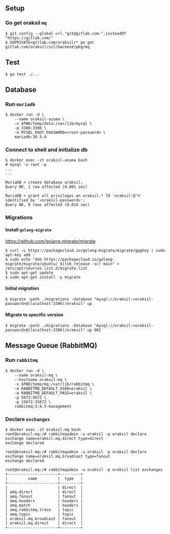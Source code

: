 ## Setup

### Go get oraksil `mq`
```
$ git config --global url."git@gitlab.com:".insteadOf "https://gitlab.com/"
$ GOPRIVATE=gitlab.com/oraksil/* go get gitlab.com/oraksil/sil/backend/pkg/mq
```

## Test

```
$ go test ./...
```

## Database

### Run `mariadb`
```
$ docker run -d \
    --name oraksil-azuma \
    -v $PWD/temp/data:/var/lib/mysql \
    -p 3306:3306 \
    -e MYSQL_ROOT_PASSWORD=<root-password> \
    mariadb:10.5.4
```

### Connect to shell and initialize db
```
$ docker exec -it oraksil-azuma bash
# mysql -u root -p
...
...

MariaDB > create database oraksil;
Query OK, 1 row affected (0.001 sec)

MariaDB > grant all privileges on oraksil.* TO 'oraksil'@'%' identified by '<oraksil-password>';
Query OK, 0 rows affected (0.014 sec)
```

### Migrations

#### Install `golang-migrate`
https://github.com/golang-migrate/migrate

```
$ curl -L https://packagecloud.io/golang-migrate/migrate/gpgkey | sudo apt-key add -
$ sudo echo "deb https://packagecloud.io/golang-migrate/migrate/ubuntu/ $(lsb_release -sc) main" > /etc/apt/sources.list.d/migrate.list
$ sudo apt-get update
$ sudo apt-get install -y migrate
```

#### Initial migration
```
$ migrate -path ./migrations -database "mysql://oraksil:<oraksil-password>@(localhost:3306)/oraksil" up
```

#### Migrate to specific version
```
$ migrate -path ./migrations -database "mysql://oraksil:<oraksil-password>@(localhost:3306)/oraksil" up 001
```


## Message Queue (RabbitMQ)

### Run `rabbitmq`
```
$ docker run -d \
    --name oraksil-mq \
    --hostname oraksil-mq \
    -v $PWD/temp/mq:/var/lib/rabbitmq \
    -e RABBITMQ_DEFAULT_USER=oraksil \
    -e RABBITMQ_DEFAULT_PASS=oraksil \
    -p 5672:5672 \
    -p 15672:15672 \
    rabbitmq:3.8.5-management
```

### Declare `exchanges`
```
$ docker exec -it oraksil-mq bash
root@oraksil-mq:/# rabbitmqadmin -u oraksil -p oraksil declare exchange name=oraksil.mq.direct type=direct
exchange declared

root@oraksil-mq:/# rabbitmqadmin -u oraksil -p oraksil declare exchange name=oraksil.mq.broadcast type=fanout
exchange declared

root@oraksil-mq:/# rabbitmqadmin -u oraksil -p oraksil list exchanges
+----------------------+---------+
|         name         |  type   |
+----------------------+---------+
|                      | direct  |
| amq.direct           | direct  |
| amq.fanout           | fanout  |
| amq.headers          | headers |
| amq.match            | headers |
| amq.rabbitmq.trace   | topic   |
| amq.topic            | topic   |
| oraksil.mq.broadcast | fanout  |
| oraksil.mq.direct    | direct  |
+----------------------+---------+
```
